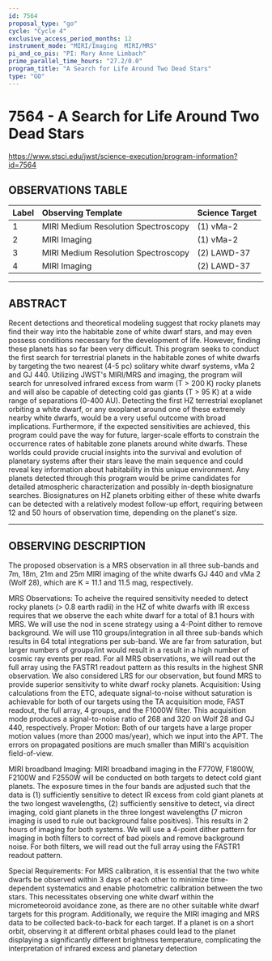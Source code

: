 ```yaml
---
id: 7564
proposal_type: "go"
cycle: "Cycle 4"
exclusive_access_period_months: 12
instrument_mode: "MIRI/Imaging  MIRI/MRS"
pi_and_co_pis: "PI: Mary Anne Limbach"
prime_parallel_time_hours: "27.2/0.0"
program_title: "A Search for Life Around Two Dead Stars"
type: "GO"
---
```

# 7564 - A Search for Life Around Two Dead Stars
https://www.stsci.edu/jwst/science-execution/program-information?id=7564
## OBSERVATIONS TABLE
| Label | Observing Template                | Science Target      |
| :---- | :-------------------------------- | :------------------ |
| 1     | MIRI Medium Resolution Spectroscopy | (1) vMa-2           |
| 2     | MIRI Imaging                      | (1) vMa-2           |
| 3     | MIRI Medium Resolution Spectroscopy | (2) LAWD-37         |
| 4     | MIRI Imaging                      | (2) LAWD-37         |

---

## ABSTRACT

Recent detections and theoretical modeling suggest that rocky planets may find their way into the habitable zone of white dwarf stars, and may even possess conditions necessary for the development of life. However, finding these planets has so far been very difficult. This program seeks to conduct the first search for terrestrial planets in the habitable zones of white dwarfs by targeting the two nearest (4-5 pc) solitary white dwarf systems, vMa 2 and GJ 440. Utilizing JWST's MIRI/MRS and imaging, the program will search for unresolved infrared excess from warm (T > 200 K) rocky planets and will also be capable of detecting cold gas giants (T > 95 K) at a wide range of separations (0-400 AU). Detecting the first HZ terrestrial exoplanet orbiting a white dwarf, or any exoplanet around one of these extremely nearby white dwarfs, would be a very useful outcome with broad implications. Furthermore, if the expected sensitivities are achieved, this program could pave the way for future, larger-scale efforts to constrain the occurrence rates of habitable zone planets around white dwarfs. These worlds could provide crucial insights into the survival and evolution of planetary systems after their stars leave the main sequence and could reveal key information about habitability in this unique environment. Any planets detected through this program would be prime candidates for detailed atmospheric characterization and possibly in-depth biosignature searches. Biosignatures on HZ planets orbiting either of these white dwarfs can be detected with a relatively modest follow-up effort, requiring between 12 and 50 hours of observation time, depending on the planet's size.

---

## OBSERVING DESCRIPTION

The proposed observation is a MRS observation in all three sub-bands and 7m, 18m, 21m and 25m MIRI imaging of the white dwarfs GJ 440 and vMa 2 (Wolf 28), which are K = 11.1 and 11.5 mag, respectively.

MRS Observations: To acheive the required sensitivity needed to detect rocky planets (> 0.8 earth radii) in the HZ of white dwarfs with IR excess requires that we observe the each white dwarf for a total of 8.1 hours with MRS. We will use the nod in scene strategy using a 4-Point dither to remove background. We will use 110 groups/integration in all three sub-bands which results in 64 total integrations per sub-band. We are far from saturation, but larger numbers of groups/int would result in a result in a high number of cosmic ray events per read. For all MRS observations, we will read out the full array using the FASTR1 readout pattern as this results in the highest SNR observation. We also considered LRS for our observation, but found MRS to provide superior sensitivity to white dwarf rocky planets. Acquisition: Using calculations from the ETC, adequate signal-to-noise without saturation is achievable for both of our targets using the TA acquisition mode, FAST readout, the full array, 4 groups, and the F1000W filter. This acquisition mode produces a signal-to-noise ratio of 268 and 320 on Wolf 28 and GJ 440, respectively. Proper Motion: Both of our targets have a large proper motion values (more than 2000 mas/year), which we input into the APT. The errors on propagated positions are much smaller than MIRI's acquisition field-of-view.

MIRI broadband Imaging: MIRI broadband imaging in the F770W, F1800W, F2100W and F2550W will be conducted on both targets to detect cold giant planets. The exposure times in the four bands are adjusted such that the data is (1) sufficiently sensitive to detect IR excess from cold giant planets at the two longest wavelengths, (2) sufficiently sensitive to detect, via direct imaging, cold giant planets in the three longest wavelengths (7 micron imaging is used to rule out background false positives). This results in 2 hours of imaging for both systems. We will use a 4-point dither pattern for imaging in both filters to correct of bad pixels and remove background noise. For both filters, we will read out the full array using the FASTR1 readout pattern.

Special Requirements: For MRS calibration, it is essential that the two white dwarfs be observed within 3 days of each other to minimize time-dependent systematics and enable photometric calibration between the two stars. This necessitates observing one white dwarf within the micrometeoroid avoidance zone, as there are no other suitable white dwarf targets for this program. Additionally, we require the MIRI imaging and MRS data to be collected back-to-back for each target. If a planet is on a short orbit, observing it at different orbital phases could lead to the planet displaying a significantly different brightness temperature, complicating the interpretation of infrared excess and planetary detection